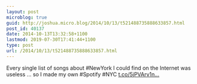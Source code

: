 ```yaml
---
layout: post
microblog: true
guid: http://joshua.micro.blog/2014/10/13/t521488735888633857.html
post_id: 40137
date: 2014-10-13T13:32:58+1100
lastmod: 2019-07-30T17:41:44+1100
type: post
url: /2014/10/13/t521488735888633857.html
---
```

Every single list of songs about #NewYork I could find on the Internet was useless ... so I made my own #Spotify #NYC [t.co/5jPVArv1n...](http://t.co/5jPVArv1nA)
